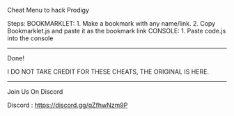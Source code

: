 Cheat Menu to hack Prodigy

Steps:
  BOOKMARKLET:
    1. Make a bookmark with any name/link.
    2. Copy Bookmarklet.js and paste it as the bookmark link
  CONSOLE:
    1. Paste code.js into the console


_________
Done!

I DO NOT TAKE CREDIT FOR THESE CHEATS, THE ORIGINAL IS HERE.

_________
Join Us On Discord 

Discord : https://discord.gg/qZfhwNzm9P
